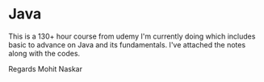 # Java
This is a 130+ hour course from udemy I'm currently doing which includes basic to advance on Java and its fundamentals. I've attached the notes along with the codes.

Regards 
Mohit Naskar
